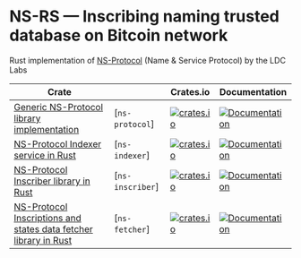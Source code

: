 # NS-RS — Inscribing naming trusted database on Bitcoin network

Rust implementation of [NS-Protocol](https://github.com/ldclabs/ns-protocol) (Name & Service Protocol) by the LDC Labs

| Crate                                                                                                                            |                  | Crates.io                                                                                               | Documentation                                                                            |
| -------------------------------------------------------------------------------------------------------------------------------- | ---------------- | ------------------------------------------------------------------------------------------------------- | ---------------------------------------------------------------------------------------- |
| [Generic NS-Protocol library implementation](https://github.com/ldclabs/ns-rs/tree/main/crates/ns-protocol)                      | [`ns-protocol`]  | [![crates.io](https://img.shields.io/crates/v/ns-protocol.svg)](https://crates.io/crates/ns-protocol)   | [![Documentation](https://docs.rs/ns-protocol/badge.svg)](https://docs.rs/ns-protocol)   |
| [NS-Protocol Indexer service in Rust](https://github.com/ldclabs/ns-rs/tree/main/crates/ns-indexer)                              | [`ns-indexer`]   | [![crates.io](https://img.shields.io/crates/v/ns-indexer.svg)](https://crates.io/crates/ns-indexer)     | [![Documentation](https://docs.rs/ns-indexer/badge.svg)](https://docs.rs/ns-indexer)     |
| [NS-Protocol Inscriber library in Rust](https://github.com/ldclabs/ns-rs/tree/main/crates/ns-inscriber)                          | [`ns-inscriber`] | [![crates.io](https://img.shields.io/crates/v/ns-inscriber.svg)](https://crates.io/crates/ns-inscriber) | [![Documentation](https://docs.rs/ns-inscriber/badge.svg)](https://docs.rs/ns-inscriber) |
| [NS-Protocol Inscriptions and states data fetcher library in Rust](https://github.com/ldclabs/ns-rs/tree/main/crates/ns-fetcher) | [`ns-fetcher`]   | [![crates.io](https://img.shields.io/crates/v/ns-fetcher.svg)](https://crates.io/crates/ns-fetcher)     | [![Documentation](https://docs.rs/ns-fetcher/badge.svg)](https://docs.rs/ns-fetcher)     |